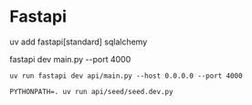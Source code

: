 # Fastapi

uv add fastapi[standard] sqlalchemy


fastapi dev main.py --port 4000



```
uv run fastapi dev api/main.py --host 0.0.0.0 --port 4000

PYTHONPATH=. uv run api/seed/seed.dev.py
```
